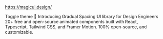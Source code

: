 https://magicui.design/

Toggle theme
🎉
Introducing Gradual Spacing
UI library for Design Engineers
20+ free and open-source animated components built with React, Typescript, Tailwind CSS, and Framer Motion.
100% open-source, and customizable.